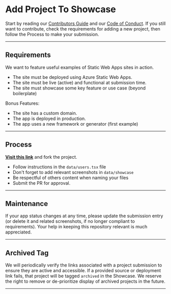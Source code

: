 # Add Project To Showcase

Start by reading our [Contributors Guide](https://github.com/microsoft/static-web-apps-gallery-code-samples/blob/master/CONTRIBUTING.md) and our [Code of Conduct](https://github.com/microsoft/static-web-apps-gallery-code-samples/blob/master/CODE_OF_CONDUCT.md). If you still want to contribute, check the requirements for adding a new project, then follow the Process to make your submission.

---

## Requirements

We want to feature useful examples of Static Web Apps sites in action.
 * The site must be deployed using Azure Static Web Apps.
 * The site must be live (active) and functional at submission time.
 * The site must showcase some key feature or use case (beyond boilerplate)

Bonus Features:
 * The site has a custom domain.
 * The app is deployed in production.
 * The app uses a new framework or generator (first example)

---

## Process

[**Visit this link**](https://github.com/microsoft/static-web-apps-gallery-code-samples/edit/master/docs/www/src/data/users.tsx) and fork the project.
* Follow instructions in the `data/users.tsx` file
* Don't forget to add relevant screenshots in `data/showcase`
* Be respectful of others content when naming your files
* Submit the PR for approval.

---

## Maintenance

If your app status changes at any time, please  update the submission entry (or delete it and related screenshots, if no longer compliant to requirements). Your help in keeping this repository relevant is much appreciated.

---

## Archived Tag

We will periodically verify the links associated with a project submission to ensure they are active and accessible. If a provided source or deployment link fails, that project will be tagged `archived` in the Showcase. We reserve the right to remove or de-prioritize display of archived projects in the future.

---